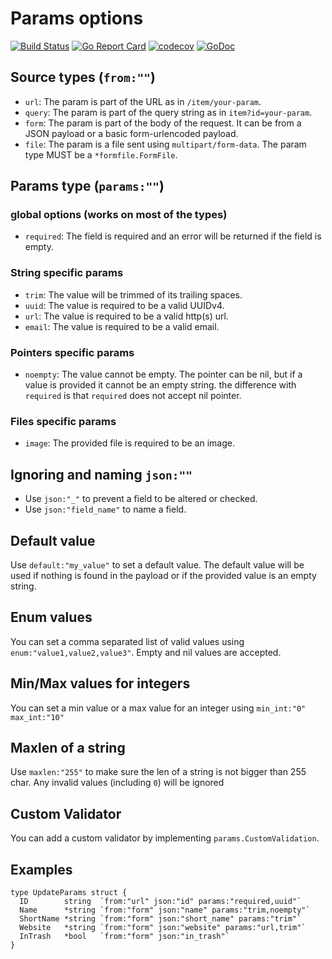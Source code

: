 # Params options

[![Build Status](https://travis-ci.org/Nivl/go-params.svg)](https://travis-ci.org/Nivl/go-params)
[![Go Report Card](https://goreportcard.com/badge/github.com/nivl/go-params)](https://goreportcard.com/report/github.com/nivl/go-params)
[![codecov](https://codecov.io/gh/Nivl/go-params/branch/master/graph/badge.svg)](https://codecov.io/gh/Nivl/go-params)
[![GoDoc](https://godoc.org/github.com/Nivl/go-params?status.svg)](https://godoc.org/github.com/Nivl/go-params)

## Source types (`from:""`)

* `url`: The param is part of the URL as in `/item/your-param`.
* `query`: The param is part of the query string as in `item?id=your-param`.
* `form`: The param is part of the body of the request. It can be from a JSON payload or a basic form-urlencoded payload.
* `file`: The param is a file sent using `multipart/form-data`. The param type MUST be a `*formfile.FormFile`.

## Params type (`params:""`)

### global options (works on most of the types)

* `required`: The field is required and an error will be returned if the field is empty.

### String specific params

* `trim`: The value will be trimmed of its trailing spaces.
* `uuid`: The value is required to be a valid UUIDv4.
* `url`: The value is required to be a valid http(s) url.
* `email`: The value is required to be a valid email.

### Pointers specific params

* `noempty`: The value cannot be empty. The pointer can be nil, but if a value is provided it cannot be an empty string. the difference with `required` is that `required` does not accept nil pointer.

### Files specific params

* `image`: The provided file is required to be an image.

## Ignoring and naming `json:""`

* Use `json:"_"` to prevent a field to be altered or checked.
* Use `json:"field_name"` to name a field.

## Default value

Use `default:"my_value"` to set a default value. The default value will be used
if nothing is found in the payload or if the provided value is an empty string.

## Enum values

You can set a comma separated list of valid values using
`enum:"value1,value2,value3"`. Empty and nil values are accepted.

## Min/Max values for integers

You can set a min value or a max value for an integer using
`min_int:"0" max_int:"10"`

## Maxlen of a string

Use `maxlen:"255"` to make sure the len of a string is not bigger than 255 char. Any invalid values (including `0`) will be ignored

## Custom Validator

You can add a custom validator by implementing `params.CustomValidation`.

## Examples

```golang
type UpdateParams struct {
  ID        string  `from:"url" json:"id" params:"required,uuid"`
  Name      *string `from:"form" json:"name" params:"trim,noempty"`
  ShortName *string `from:"form" json:"short_name" params:"trim"`
  Website   *string `from:"form" json:"website" params:"url,trim"`
  InTrash   *bool   `from:"form" json:"in_trash"`
}
```
